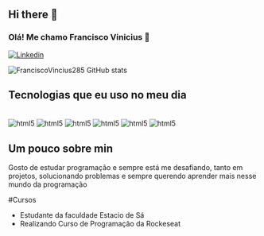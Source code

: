 ## Hi there 👋

### Olá! Me chamo Francisco Vinicius 👋

[![Linkedin](https://img.shields.io/badge/LinkedIn-0077B5?style=for-the-badge&logo=linkedin&logoColor=white)](https://www.linkedin.com/in/francisco-vinicius-58833a304/)

![FranciscoVincius285 GitHub stats](https://github-readme-stats.vercel.app/api?username=FranciscoVinicius285&show_icons=true&theme=draula)

## Tecnologias que eu uso no meu dia
<div style:"display: inline_block"><br/>
<img align="center" alt="html5" src="https://img.shields.io/badge/HTML5-E34F26?style=for-the-badge&logo=html5&logoColor=white"/>
<img align="center" alt="html5" src="https://img.shields.io/badge/CSS3-1572B6?style=for-the-badge&logo=css3&logoColor=white"/>
<img align="center" alt="html5" src="https://img.shields.io/badge/JavaScript-F7DF1E?style=for-the-badge&logo=javascript&logoColor=black"/>
<img align="center" alt="html5" src="https://img.shields.io/badge/React-20232A?style=for-the-badge&logo=react&logoColor=61DAFB"/>
<img align="center" alt="html5" src="https://img.shields.io/badge/TypeScript-007ACC?style=for-the-badge&logo=typescript&logoColor=white"/>
<img align="center" alt="html5" src="https://img.shields.io/badge/Node.js-43853D?style=for-the-badge&logo=node.js&logoColor=white"/>
</div>

## Um pouco sobre min
Gosto de estudar programação e sempre está me desafiando, tanto em projetos, solucionando problemas e sempre querendo aprender mais nesse mundo da programação 

#Cursos
- Estudante da faculdade Estacio de Sá
- Realizando Curso de Programação da Rockeseat
